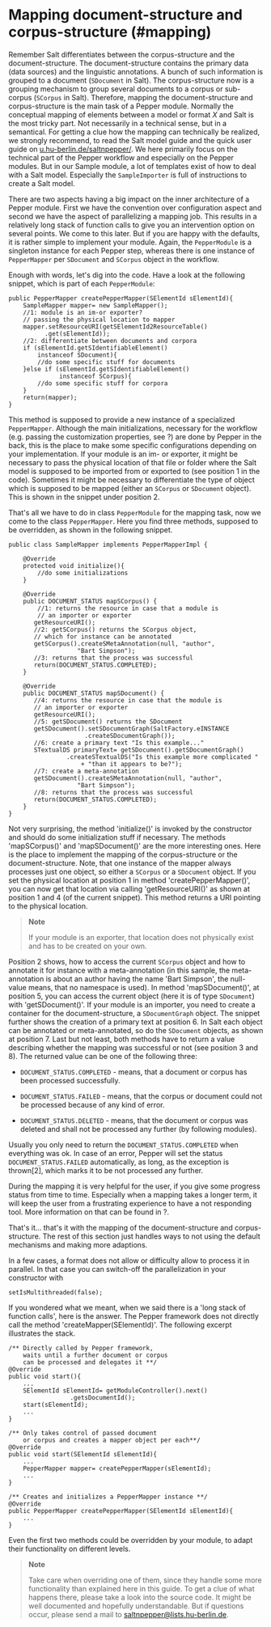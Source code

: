 Mapping document-structure and corpus-structure (#mapping)
===============================================

Remember Salt differentiates between the corpus-structure and the document-structure. The document-structure contains the primary data (data sources) and the linguistic annotations. A bunch of such information is grouped to a document (`SDocument` in Salt). The corpus-structure now is a grouping mechanism to group several documents to a corpus or sub-corpus (`SCorpus` in Salt). Therefore, mapping the document-structure and corpus-structure is the main task of a Pepper module. Normally the conceptual mapping of elements between a model or format *X* and Salt is the most tricky part. Not necessarily in a technical sense, but in a semantical. For getting a clue how the mapping can technically be realized, we strongly recommend, to read the Salt model guide and the quick user guide on [u.hu-berlin.de/saltnpepper/](u.hu-berlin.de/saltnpepper/). We here primarily focus on the technical part of the Pepper workflow and especially on the Pepper modules. But in our Sample module, a lot of templates exist of how to deal with a Salt model. Especially the `SampleImporter` is full of instructions to create a Salt model.

There are two aspects having a big impact on the inner architecture of a Pepper module. First we have the convention over configuration aspect and second we have the aspect of parallelizing a mapping job. This results in a relatively long stack of function calls to give you an intervention option on several points. We come to this later. But if you are happy with the defaults, it is rather simple to implement your module. Again, the `PepperModule` is a singleton instance for each Pepper step, whereas there is one instance of `PepperMapper` per `SDocument` and `SCorpus` object in the workflow.

Enough with words, let's dig into the code. Have a look at the following snippet, which is part of each `PepperModule`:

    public PepperMapper createPepperMapper(SElementId sElementId){
        SampleMapper mapper= new SampleMapper();
        //1: module is an im-or exporter? 
        // passing the physical location to mapper
        mapper.setResourceURI(getSElementId2ResourceTable()
              .get(sElementId));
        //2: differentiate between documents and corpora
        if (sElementId.getSIdentifiableElement() 
            instanceof SDocument){
            //do some specific stuff for documents
        }else if (sElementId.getSIdentifiableElement() 
                  instanceof SCorpus){
            //do some specific stuff for corpora
        }
        return(mapper);
    }

This method is supposed to provide a new instance of a specialized `PepperMapper`. Although the main initializations, necessary for the workflow (e.g. passing the customization properties, see ?) are done by Pepper in the back, this is the place to make some specific configurations depending on your implementation. If your module is an im- or exporter, it might be necessary to pass the physical location of that file or folder where the Salt model is supposed to be imported from or exported to (see position 1 in the code). Sometimes it might be necessary to differentiate the type of object which is supposed to be mapped (either an `SCorpus` or `SDocument` object). This is shown in the snippet under position 2.

That's all we have to do in class `PepperModule` for the mapping task, now we come to the class `PepperMapper`. Here you find three methods, supposed to be overridden, as shown in the following snippet.

    public class SampleMapper implements PepperMapperImpl {

        @Override
        protected void initialize(){
            //do some initializations
        }
        
        @Override
        public DOCUMENT_STATUS mapSCorpus() {
            //1: returns the resource in case that a module is 
            // an importer or exporter
           getResourceURI();
           //2: getSCorpus() returns the SCorpus object, 
           // which for instance can be annotated
           getSCorpus().createSMetaAnnotation(null, "author",
                       "Bart Simpson");
           //3: returns that the process was successful
           return(DOCUMENT_STATUS.COMPLETED);
        }
        
        @Override
        public DOCUMENT_STATUS mapSDocument() {
           //4: returns the resource in case that the module is 
           // an importer or exporter
           getResourceURI();
           //5: getSDocument() returns the SDocument 
           getSDocument().setSDocumentGraph(SaltFactory.eINSTANCE
                         .createSDocumentGraph());
           //6: create a primary text "Is this example..."
           STextualDS primaryText= getSDocument().getSDocumentGraph()
                    .createSTextualDS("Is this example more complicated "
                        + "than it appears to be?");
           //7: create a meta-annotation
           getSDocument().createSMetaAnnotation(null, "author",
                       "Bart Simpson");
           //8: returns that the process was successful
           return(DOCUMENT_STATUS.COMPLETED);
        }
    }

Not very surprising, the method 'initialize()' is invoked by the constructor and should do some initialization stuff if necessary. The methods 'mapSCorpus()' and 'mapSDocument()' are the more interesting ones. Here is the place to implement the mapping of the corpus-structure or the document-structure. Note, that one instance of the mapper always processes just one object, so either a `SCorpus` or a `SDocument` object. If you set the physical location at position 1 in method 'createPepperMapper()', you can now get that location via calling 'getResourceURI()' as shown at position 1 and 4 (of the current snippet). This method returns a URI pointing to the physical location.

> **Note**
>
> If your module is an exporter, that location does not physically exist and has to be created on your own.

Position 2 shows, how to access the current `SCorpus` object and how to annotate it for instance with a meta-annotation (in this sample, the meta-annotation is about an author having the name 'Bart Simpson', the null-value means, that no namespace is used). In method 'mapSDocument()', at position 5, you can access the current object (here it is of type `SDocument`) with 'getSDocument()'. If your module is an importer, you need to create a container for the document-structure, a `SDocumentGraph` object. The snippet further shows the creation of a primary text at position 6. In Salt each object can be annotated or meta-annotated, so do the `SDocument` objects, as shown at position 7. Last but not least, both methods have to return a value describing whether the mapping was successful or not (see position 3 and 8). The returned value can be one of the following three:

-   `DOCUMENT_STATUS.COMPLETED` - means, that a document or corpus has been processed successfully.

-   `DOCUMENT_STATUS.FAILED` - means, that the corpus or document could not be processed because of any kind of error.

-   `DOCUMENT_STATUS.DELETED` - means, that the document or corpus was deleted and shall not be processed any further (by following modules).

Usually you only need to return the `DOCUMENT_STATUS.COMPLETED` when everything was ok. In case of an error, Pepper will set the status `DOCUMENT_STATUS.FAILED` automatically, as long, as the exception is thrown[2], which marks it to be not processed any further.

During the mapping it is very helpful for the user, if you give some progress status from time to time. Especially when a mapping takes a longer term, it will keep the user from a frustrating experience to have a not responding tool. More information on that can be found in ?.

That's it... that's it with the mapping of the document-structure and corpus-structure. The rest of this section just handles ways to not using the default mechanisms and making more adaptions.

In a few cases, a format does not allow or difficulty allow to process it in parallel. In that case you can switch-off the parallelization in your constructor with

    setIsMultithreaded(false);

If you wondered what we meant, when we said there is a 'long stack of function calls', here is the answer. The Pepper framework does not directly call the method 'createMapper(SElementId)'. The following excerpt illustrates the stack.

    /** Directly called by Pepper framework, 
        waits until a further document or corpus 
        can be processed and delegates it **/
    @Override
    public void start(){
        ...
        SElementId sElementId= getModuleController().next()
                     .getsDocumentId();
        start(sElementId);
        ...
    }

    /** Only takes control of passed document 
        or corpus and creates a mapper object per each**/
    @Override
    public void start(SElementId sElementId){
        ...
        PepperMapper mapper= createPepperMapper(sElementId);
        ...
    }

    /** Creates and initializes a PepperMapper instance **/
    @Override
    public PepperMapper createPepperMapper(SElementId sElementId){
        ...
    }

Even the first two methods could be overridden by your module, to adapt their functionality on different levels.

> **Note**
>
> Take care when overriding one of them, since they handle some more functionality than explained here in this guide. To get a clue of what happens there, please take a look into the source code. It might be well documented and hopefully understandable. But if questions occur, please send a mail to [saltnpepper@lists.hu-berlin.de](saltnpepper@lists.hu-berlin.de).